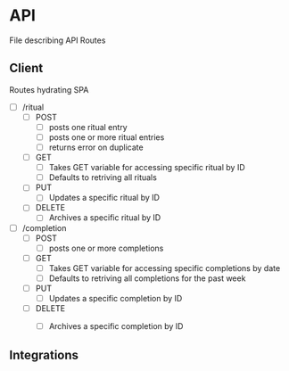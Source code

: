# API
File describing API Routes

## Client
Routes hydrating SPA
- [ ] /ritual
	- [ ] POST
		- [ ] posts one ritual entry
		- [ ] posts one or more ritual entries
		- [ ] returns error on duplicate
	- [ ] GET
		- [ ] Takes GET variable for accessing specific ritual by ID
		- [ ] Defaults to retriving all rituals
	- [ ] PUT
		- [ ] Updates a specific ritual by ID
	- [ ] DELETE
		- [ ] Archives a specific ritual by ID
- [ ] /completion
	- [ ] POST
		- [ ] posts one or more completions
	- [ ] GET
		- [ ] Takes GET variable for accessing specific completions by date
		- [ ] Defaults to retriving all completions for the past week
	- [ ] PUT
		- [ ] Updates a specific completion by ID
	- [ ] DELETE
		- [ ] Archives a specific completion by ID




## Integrations